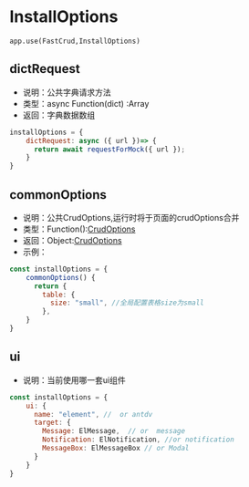 # InstallOptions
`app.use(FastCrud,InstallOptions)`

## dictRequest
* 说明：公共字典请求方法
* 类型：async Function(dict) :Array
* 返回：字典数据数组

```js
installOptions = {
    dictRequest: async ({ url })=> {
      return await requestForMock({ url });
    }
}
```

## commonOptions
* 说明：公共CrudOptions,运行时将于页面的crudOptions合并
* 类型：Function():[CrudOptions](./crud-options/)
* 返回：Object:[CrudOptions](./crud-options/)
* 示例：
```js
const installOptions = {
    commonOptions() {
      return {
        table: {
          size: "small", //全局配置表格size为small
        },
    }
}
```

## ui
* 说明：当前使用哪一套ui组件
```js
const installOptions = {
    ui: {
      name: "element", //  or antdv
      target: {
        Message: ElMessage,  // or  message
        Notification: ElNotification, //or notification
        MessageBox: ElMessageBox // or Modal
      }
    }
}
```

